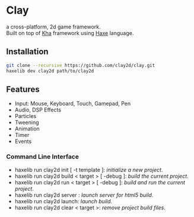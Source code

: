 # Clay  
a cross-platform, 2d game framework.  
Built on top of [Kha](https://github.com/Kode/Kha) framework using [Haxe](https://haxe.org/) language.  

## Installation
```bash
git clone --recursive https://github.com/clay2d/clay.git
haxelib dev clay2d path/to/clay2d
```

## Features
* Input: Mouse, Keyboard, Touch, Gamepad, Pen
* Audio, DSP Effects
* Particles
* Tweening 
* Animation
* Timer
* Events

### Command Line Interface
- haxelib run clay2d init [ -t template ]: *initialize a new project*.
- haxelib run clay2d build < target > [ -debug ]:  *build the current project*.
- haxelib run clay2d run < target > [ -debug ]:  *build and run the current project*.
- haxelib run clay2d server : *launch server for html5 build*.
- haxelib run clay2d launch: *launch build*.
- haxelib run clay2d clear < target >:  *remove project build files*.
  
